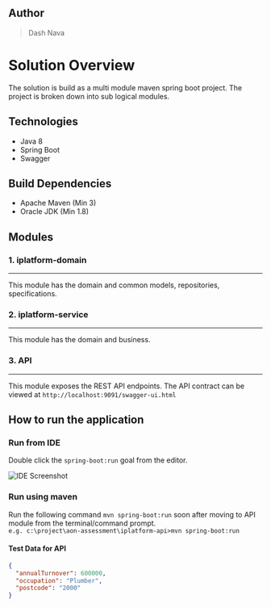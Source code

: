 ## Author
> Dash Nava

# Solution Overview

The solution is build as a multi module maven spring boot project. 
The project is broken down into sub logical modules.


## Technologies
* Java 8
* Spring Boot
* Swagger

## Build Dependencies

* Apache Maven (Min 3)
* Oracle JDK (Min 1.8)

## Modules

### 1. iplatform-domain
---
This module has the domain and common models, repositories, specifications.
### 2. iplatform-service
---
This module has the domain and business.

### 3. API
---
This module exposes the REST API endpoints. The API contract can be viewed at ```http://localhost:9091/swagger-ui.html```

## How to run the application


### Run from IDE
Double click the ```spring-boot:run``` goal from the editor.

![IDE Screenshot](docs/AON.PNG)

### Run using maven
Run the following command `mvn spring-boot:run` soon after moving to API module from the terminal/command prompt.
<br>```e.g. c:\project\aon-assessment\iplatform-api>mvn spring-boot:run```

#### Test Data for API
```json
{
  "annualTurnover": 600000,
  "occupation": "Plumber",
  "postcode": "2000"
}
```



